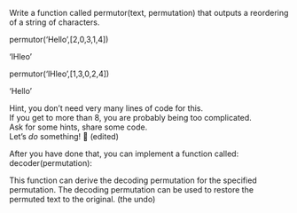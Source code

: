 Write a function called
      permutor(text, permutation)
that outputs a reordering of a string of characters.

permutor(‘Hello’,[2,0,3,1,4])

‘lHleo’
      
permutor(‘lHleo’,[1,3,0,2,4])

‘Hello’


Hint, you don’t need very many lines of code for this.  
If you get to more than 8, you are probably being too complicated.  
Ask for some hints, share some code.   
Let’s *do* something! :slightly_smiling_face: (edited) 

After you have done that, you can implement a function called:  
    decoder(permutation):    

This function can derive the decoding permutation for the specified permutation.
The decoding permutation can be used to restore the permuted text to the original.  (the undo)

